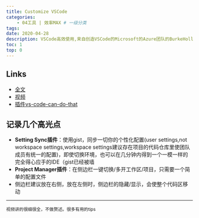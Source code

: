 ```yaml
---
title: Customize VSCode
categories:
    - 04工具 | 效率MAX # 一级分类
tags:
date: 2020-04-28
description: VSCode高效使用,来自创造VSCode的Microsoft的Azure团队的BurkeHolland的分享
toc: 1
top: 0
---
```


## Links
- [全文](https://burkeholland.gitbook.io/vs-code-can-do-that/)
- [视频](https://frontendmasters.com/courses/customize-vs-code/moving-code-code-folding/)
- [插件vs-code-can-do-that](https://marketplace.visualstudio.com/items?itemName=burkeholland.vs-code-can-do-that)

## 记录几个高光点
- **Setting Sync插件**：使用gist，同步一切你的个性化配置(user settings,not workspace settings,workspace settings建议存在项目的代码仓库里使团队成员有统一的配置)，即使切换环境，也可以在几分钟内得到一个一模一样的完全得心应手的IDE（gist已经被墙
- **Project Manager插件**：在侧边栏一键切换/多开工作区/项目，只需要一个简单的配置文件
- 侧边栏建议放在右侧，放在左侧时，侧边栏的隐藏/显示，会使整个代码区移动
---
<small>视频讲的很细很全，不做赘述。很多有用的tips</small>
